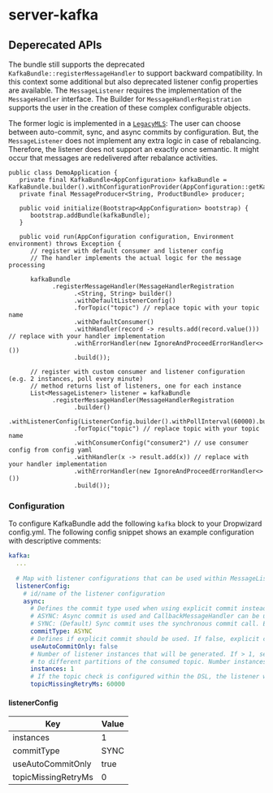 # server-kafka

## Deperecated APIs

The bundle still supports the deprecated `KafkaBundle::registerMessageHandler` to support backward compatibility. In this context some additional 
but also deprecated listener config properties are available. The `MessageListener` requires the implementation of the `MessageHandler` interface. The Builder
for `MessageHandlerRegistration` supports the user in the creation of these complex configurable objects. 

The former logic is implemented in a [`LegacyMLS`](../../sda-commons-server-kafka/src/main/java/org/sdase/commons/server/kafka/consumer/strategies/legacy/LegacyMLS.java):
The user can choose between auto-commit, sync, and async commits by configuration. But, the `MessageListener` does not implement
any extra logic in case of rebalancing. Therefore, the listener does not support an exactly once semantic. It might occur
that messages are redelivered after rebalance activities.
 
```
public class DemoApplication {
   private final KafkaBundle<AppConfiguration> kafkaBundle = KafkaBundle.builder().withConfigurationProvider(AppConfiguration::getKafka).build();
   private final MessageProducer<String, ProductBundle> producer;
      
   public void initialize(Bootstrap<AppConfiguration> bootstrap) {
      bootstrap.addBundle(kafkaBundle);
   }
         
   public void run(AppConfiguration configuration, Environment environment) throws Exception {
      // register with default consumer and listener config
      // The handler implements the actual logic for the message processing
      
      kafkaBundle
            .registerMessageHandler(MessageHandlerRegistration
                  .<String, String> builder()
                  .withDefaultListenerConfig()
                  .forTopic("topic") // replace topic with your topic name
                  .withDefaultConsumer()
                  .withHandler(record -> results.add(record.value())) // replace with your handler implementation
                  .withErrorHandler(new IgnoreAndProceedErrorHandler<>())
                  .build());
                         
      // register with custom consumer and listener configuration (e.g. 2 instances, poll every minute)
      // method returns list of listeners, one for each instance
      List<MessageListener> listener = kafkaBundle
            .registerMessageHandler(MessageHandlerRegistration
                  .builder()
                  .withListenerConfig(ListenerConfig.builder().withPollInterval(60000).build(2))
                  .forTopic("topic") // replace topic with your topic name
                  .withConsumerConfig("consumer2") // use consumer config from config yaml
                  .withHandler(x -> result.add(x)) // replace with your handler implementation
                  .withErrorHandler(new IgnoreAndProceedErrorHandler<>())
                  .build());
```

### Configuration
To configure KafkaBundle add the following `kafka` block to your Dropwizard config.yml. The following config snippet shows an example configuration with descriptive comments:
```YAML
kafka:
  ...
  
  # Map with listener configurations that can be used within MessageListener creation.
  listenerConfig:
    # id/name of the listener configuration
    async:
      # Defines the commit type used when using explicit commit instead of auto commit.
      # ASYNC: Async commit is used and CallbackMessageHandler can be used to implement logic when the commit returns
      # SYNC: (Default) Sync commit uses the synchronous commit call. Exception is thrown when commit fails. 
      commitType: ASYNC
      # Defines if explicit commit should be used. If false, explicit commit is used. Default: true
      useAutoCommitOnly: false
      # Number of listener instances that will be generated. If > 1, several KafkaConsumer are generated. Kafka assigns these consumers
      # to different partitions of the consumed topic. Number instances should be smaller or equal to the number of partitions.  
      instances: 1
      # If the topic check is configured within the DSL, the listener waits this amount of ms before checking topic existence again. 0 will disable existence check even when configured in DSL
      topicMissingRetryMs: 60000
```

#### listenerConfig
| Key | Value |
|-----|-------|
| instances | 1 |
| commitType | SYNC |
| useAutoCommitOnly | true |
| topicMissingRetryMs | 0 |
